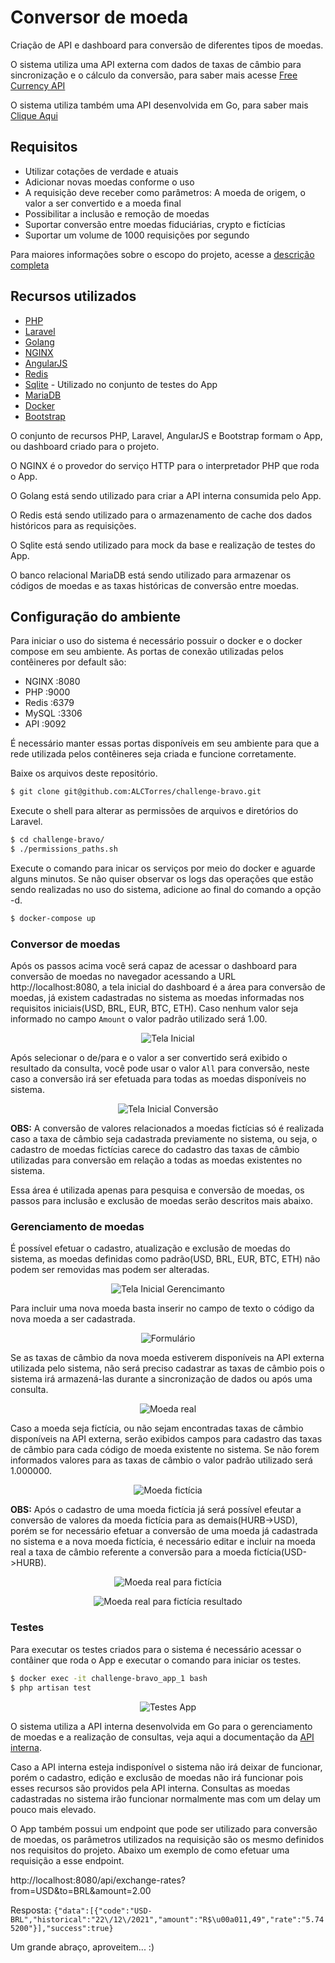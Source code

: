 # Conversor de moeda

Criação de API e dashboard para conversão de diferentes tipos de moedas.

O sistema utiliza uma API externa com dados de taxas de câmbio para sincronização e o cálculo da conversão, para saber mais acesse [Free Currency API](https://freecurrencyapi.net/)

O sistema utiliza também uma API desenvolvida em Go, para saber mais [Clique Aqui](golang/)
## Requisitos

- Utilizar cotações de verdade e atuais
- Adicionar novas moedas conforme o uso
- A requisição deve receber como parâmetros: A moeda de origem, o valor a ser convertido e a moeda final
- Possibilitar a inclusão e remoção de moedas
- Suportar conversão entre moedas fiduciárias, crypto e fictícias
- Suportar um volume de 1000 requisições por segundo

Para maiores informações sobre o escopo do projeto, acesse a [descrição completa](projectdoc/README.pt.md)

## Recursos utilizados

- [PHP](https://www.php.net/releases/7_4_0.php)
- [Laravel](https://laravel.com/docs/8.x)
- [Golang](https://go.dev/)
- [NGINX](https://www.nginx.com/)
- [AngularJS](https://angularjs.org/)
- [Redis](https://redis.io/)
- [Sqlite](https://www.sqlite.org/index.html) - Utilizado no conjunto de testes do App
- [MariaDB](https://mariadb.org/)
- [Docker](https://www.docker.com/)
- [Bootstrap](https://getbootstrap.com/docs/4.0/getting-started/introduction/)


O conjunto de recursos PHP, Laravel, AngularJS e Bootstrap formam o App, ou dashboard criado para o projeto.

O NGINX é o provedor do serviço HTTP para o interpretador PHP que roda o App.

O Golang está sendo utilizado para criar a API interna consumida pelo App.

O Redis está sendo utilizado para o armazenamento de cache dos dados históricos para as requisições.

O Sqlite está sendo utilizado para mock da base e realização de testes do App.

O banco relacional MariaDB está sendo utilizado para armazenar os códigos de moedas e as taxas históricas de conversão entre moedas.

## Configuração do ambiente

Para iniciar o uso do sistema é necessário possuir o docker e o docker compose em seu ambiente. As portas de conexão utilizadas pelos contêineres por default são:

- NGINX :8080
- PHP :9000
- Redis :6379
- MySQL :3306
- API :9092

É necessário manter essas portas disponíveis em seu ambiente para que a rede utilizada pelos contêineres seja criada e funcione corretamente.

Baixe os arquivos deste repositório.
```bash
$ git clone git@github.com:ALCTorres/challenge-bravo.git
```

Execute o shell para alterar as permissões de arquivos e diretórios do Laravel.
```bash
$ cd challenge-bravo/
$ ./permissions_paths.sh
```

Execute o comando para inicar os serviços por meio do docker e aguarde alguns minutos. Se não quiser observar os logs das operações que estão sendo realizadas no uso do sistema, adicione ao final do comando a opção -d.
```bash
$ docker-compose up
```

### Conversor de moedas

Após os passos acima você será capaz de acessar o dashboard para conversão de moedas no navegador acessando a URL http://localhost:8080, a tela inicial do dashboard é a área para conversão de moedas, já existem cadastradas no sistema as moedas informadas nos requisitos iniciais(USD, BRL, EUR, BTC, ETH). Caso nenhum valor seja informado no campo `Amount` o valor padrão utilizado será 1.00.

<p align="center">
  <img src="screenshots/tela-inicial.png" alt="Tela Inicial"/>
</p>

Após selecionar o de/para e o valor a ser convertido será exibido o resultado da consulta, você pode usar o valor `All` para conversão, neste caso a conversão irá ser efetuada para todas as moedas disponíveis no sistema.

<p align="center">
  <img src="screenshots/consulta-tela-inicial.png" alt="Tela Inicial Conversão"/>
</p>

**OBS:** A conversão de valores relacionados a moedas fictícias só é realizada caso a taxa de câmbio seja cadastrada previamente no sistema, ou seja, o cadastro de moedas fictícias carece do cadastro das taxas de câmbio utilizadas para conversão em relação a todas as moedas existentes no sistema.

Essa área é utilizada apenas para pesquisa e conversão de moedas, os passos para inclusão e exclusão de moedas serão descritos mais abaixo.

### Gerenciamento de moedas

É possível efetuar o cadastro, atualização e exclusão de moedas do sistema, as moedas definidas como padrão(USD, BRL, EUR, BTC, ETH) não podem ser removidas mas podem ser alteradas.

<p align="center">
  <img src="screenshots/gerenciamento-moedas.png" alt="Tela Inicial Gerencimanto"/>
</p>

Para incluir uma nova moeda basta inserir no campo de texto o código da nova moeda a ser cadastrada.

<p align="center">
  <img src="screenshots/formulario-cadastro-moeda.png" alt="Formulário"/>
</p>

Se as taxas de câmbio da nova moeda estiverem disponíveis na API externa utilizada pelo sistema, não será preciso cadastrar as taxas de câmbio pois o sistema irá armazená-las durante a sincronização de dados ou após uma consulta.

<p align="center">
  <img src="screenshots/cadastro-moeda-real.png" alt="Moeda real"/>
</p>

Caso a moeda seja fictícia, ou não sejam encontradas taxas de câmbio disponíveis na API externa, serão exibidos campos para cadastro das taxas de câmbio para cada código de moeda existente no sistema. Se não forem informados valores para as taxas de câmbio o valor padrão utilizado será 1.000000.

<p align="center">
  <img src="screenshots/cadastro-moeda-ficticia.png" alt="Moeda fictícia"/>
</p>

**OBS:** Após o cadastro de uma moeda fictícia já será possível efeutar a conversão de valores da moeda fictícia para as demais(HURB->USD), porém se for necessário efetuar a conversão de uma moeda já cadastrada no sistema e a nova moeda fictícia, é necessário editar e incluir na moeda real a taxa de câmbio referente a conversão para a moeda fictícia(USD->HURB).

<p align="center">
  <img src="screenshots/real-para-ficticia.png" alt="Moeda real para fictícia"/>
</p>

<p align="center">
  <img src="screenshots/conversao-real-ficticia.png" alt="Moeda real para fictícia resultado"/>
</p>

### Testes

Para executar os testes criados para o sistema é necessário acessar o contâiner que roda o App e executar o comando para iniciar os testes.

```bash
$ docker exec -it challenge-bravo_app_1 bash
$ php artisan test
```

<p align="center">
  <img src="screenshots/artisan-teste.png" alt="Testes App"/>
</p>

O sistema utiliza a API interna desenvolvida em Go para o gerenciamento de moedas e a realização de consultas, veja aqui a documentação da [API interna](golang/).

Caso a API interna esteja indisponível o sistema não irá deixar de funcionar, porém o cadastro, edição e exclusão de moedas não irá funcionar pois esses recursos são providos pela API interna. Consultas as moedas cadastradas no sistema irão funcionar normalmente mas com um delay um pouco mais elevado.

O App também possui um endpoint que pode ser utilizado para conversão de moedas, os parâmetros utilizados na requisição são os mesmo definidos nos requisitos do projeto. Abaixo um exemplo de como efetuar uma requisição a esse endpoint.

http://localhost:8080/api/exchange-rates?from=USD&to=BRL&amount=2.00

Resposta:
`{"data":[{"code":"USD-BRL","historical":"22\/12\/2021","amount":"R$\u00a011,49","rate":"5.745200"}],"success":true}`


Um grande abraço, aproveitem... :)